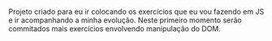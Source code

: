 Projeto criado para eu ir colocando os exercícios que eu vou fazendo em JS e ir acompanhando a minha evolução.
Neste primeiro momento serão commitados mais exercícios envolvendo manipulação do DOM.
